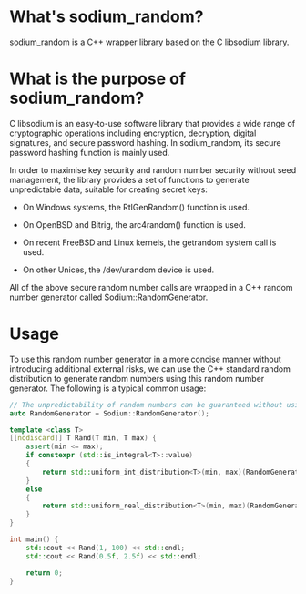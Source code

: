 # What's sodium_random?
sodium_random is a C++ wrapper library based on the C libsodium library.

# What is the purpose of sodium_random?
C libsodium is an easy-to-use software library that provides a wide range of cryptographic operations including encryption, decryption, digital signatures, and secure password hashing. In sodium_random, its secure password hashing function is mainly used.

In order to maximise key security and random number security without seed management, the library provides a set of functions to generate unpredictable data, suitable for creating secret keys:

* On Windows systems, the RtlGenRandom() function is used.

* On OpenBSD and Bitrig, the arc4random() function is used.

* On recent FreeBSD and Linux kernels, the getrandom system call is used.

* On other Unices, the /dev/urandom device is used.

All of the above secure random number calls are wrapped in a C++ random number generator called Sodium::RandomGenerator.

# Usage
To use this random number generator in a more concise manner without introducing additional external risks, we can use the C++ standard random distribution to generate random numbers using this random number generator. The following is a typical common usage:

```c++
// The unpredictability of random numbers can be guaranteed without using random seeds.
auto RandomGenerator = Sodium::RandomGenerator();

template <class T>
[[nodiscard]] T Rand(T min, T max) {
    assert(min <= max);
    if constexpr (std::is_integral<T>::value)
    {
        return std::uniform_int_distribution<T>(min, max)(RandomGenerator);
    }
    else
    {
        return std::uniform_real_distribution<T>(min, max)(RandomGenerator);
    }
}

int main() {
    std::cout << Rand(1, 100) << std::endl;
    std::cout << Rand(0.5f, 2.5f) << std::endl;

    return 0;
}
```